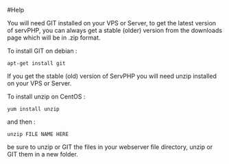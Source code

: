 #Help

You will need GIT installed on your VPS or Server, to get the latest version of servPHP, you can always get a stable (older) version from the downloads page which will be in .zip format.

To install GIT on debian :
```
apt-get install git
```

If you get the stable (old) version of ServPHP you will need unzip installed on your VPS or Server.

To install unzip on CentOS :
```
yum install unzip
```

and then :

```
unzip FILE NAME HERE
```

be sure to unzip or GIT the files in your webserver file directory, unzip or GIT them in a new folder.
